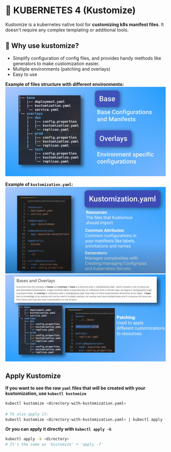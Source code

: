 <!-- https://www.youtube.com/watch?v=spCdNeNCuFU -->

# 🚢 KUBERNETES 4 (Kustomize)
Kustomize is a kubernetes native tool for **customizing k8s manifest files**. It doesn't require any complex templating or additional tools.

## 🧠 Why use kustomize?
- Simplify configuration of config files, and provides handy methods like generators to make customization easier.
- Multiple environments (patching and overlays)
- Easy to use

**Example of files structure with different environments:**
![file structure](img/file_structure.png)

**Example of `kustomization.yaml`:**
![kustomization](img/kustomization.png)
![bases_and_overlays](img/bases_and_overlays.png)

## Apply Kustomize
**If you want to see the raw `yaml` files that will be created with your kustomization, use `kubectl kustomize`**
```sh
kubectl kustomize <directory-with-kustomization.yaml>

# To also apply it:
kubectl kustomize <directory-with-kustomization.yaml> | kubectl apply -f - --server-side
```

**Or you can apply it directly with `kubectl apply -k`**

```sh
kubectl apply -k <directory>
# It's the same as 'kustomize' + 'apply -f'
```

